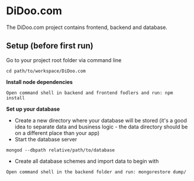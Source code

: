 # DiDoo.com
The DiDoo.com project contains frontend, backend and database.

## Setup (before first run)

Go to your project root folder via command line
```
cd path/to/workspace/DiDoo.com
```

**Install node dependencies**

```
Open command shell in backend and frontend fodlers and run: npm install
```

**Set up your database**

* Create a new directory where your database will be stored (it's a good idea to separate data and business logic - the data directory should be on a different place than your app)
* Start the database server
```
mongod --dbpath relative/path/to/database
```
* Create all database schemes and import data to begin with
```
Open command shell in the backend folder and run: mongorestore dump/
```
